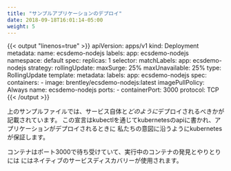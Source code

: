 ```yaml
---
title: "サンプルアプリケーションのデプロイ"
date: 2018-09-18T16:01:14-05:00
weight: 5
---
```


{{< output "linenos=true" >}}
apiVersion: apps/v1
kind: Deployment
metadata:
  name: ecsdemo-nodejs
  labels:
    app: ecsdemo-nodejs
  namespace: default
spec:
  replicas: 1
  selector:
    matchLabels:
      app: ecsdemo-nodejs
  strategy:
    rollingUpdate:
      maxSurge: 25%
      maxUnavailable: 25%
    type: RollingUpdate
  template:
    metadata:
      labels:
        app: ecsdemo-nodejs
    spec:
      containers:
      - image: brentley/ecsdemo-nodejs:latest
        imagePullPolicy: Always
        name: ecsdemo-nodejs
        ports:
        - containerPort: 3000
          protocol: TCP
{{< /output >}}

<!--
In the sample file above, we describe the service and  *how* it should be deployed.
We will write this description to the kubernetes api using kubectl, and kubernetes
will ensure our preferences are met as the application is deployed.
-->
上のサンプルファイルでは、サービス自体と*どのように*デプロイされるべきかが記載されています。
この宣言はkubectlを通じてkubernetesのapiに書かれ、アプリケーションがデプロイされるときに
私たちの意図に沿うようにkubernetesが保証します。

<!--
The containers listen on port 3000, and native service discovery will be used
to locate the running containers and communicate with them.
-->
コンテナはポート3000で待ち受けていて、実行中のコンテナの発見とやりとりには
にはネイティブのサービスディスカバリーが使用されます。
